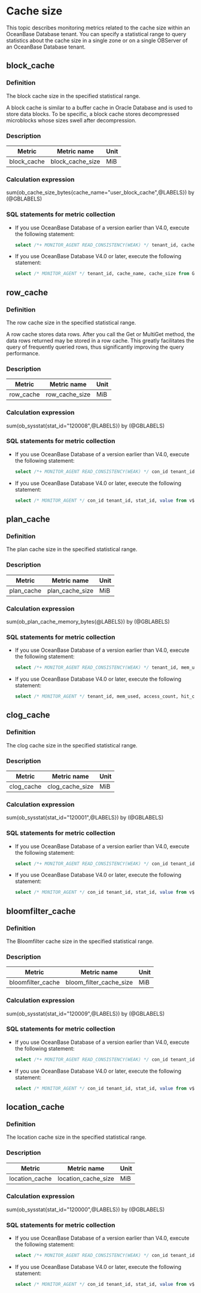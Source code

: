 # Cache size

This topic describes monitoring metrics related to the cache size within an OceanBase Database tenant. You can specify a statistical range to query statistics about the cache size in a single zone or on a single OBServer of an OceanBase Database tenant.

## block_cache

### Definition

The block cache size in the specified statistical range.

A block cache is similar to a buffer cache in Oracle Database and is used to store data blocks. To be specific, a block cache stores decompressed microblocks whose sizes swell after decompression.

### Description

| **Metric**  | **Metric name**  | **Unit** |
|-------------|------------------|----------|
| block_cache | block_cache_size | MiB       |

### Calculation expression

sum(ob_cache_size_bytes{cache_name="user_block_cache",@LABELS}) by (@GBLABELS)

### SQL statements for metric collection

* If you use OceanBase Database of a version earlier than V4.0, execute the following statement:

  ```sql
  select /*+ MONITOR_AGENT READ_CONSISTENCY(WEAK) */ tenant_id, cache_name, cache_size from __all_virtual_kvcache_info where svr_ip = ? and svr_port = ?
  ```

* If you use OceanBase Database V4.0 or later, execute the following statement:

  ```sql
  select /* MONITOR_AGENT */ tenant_id, cache_name, cache_size from GV$OB_KVCACHE where svr_ip = ? and svr_port = ?
  ```

## row_cache

### Definition

The row cache size in the specified statistical range.

A row cache stores data rows. After you call the Get or MultiGet method, the data rows returned may be stored in a row cache. This greatly facilitates the query of frequently queried rows, thus significantly improving the query performance.

### Description

| **Metric** | **Metric name** | **Unit** |
|------------|-----------------|----------|
| row_cache  | row_cache_size  | MiB       |

### Calculation expression

sum(ob_sysstat{stat_id="120008",@LABELS}) by (@GBLABELS)

### SQL statements for metric collection

* If you use OceanBase Database of a version earlier than V4.0, execute the following statement:

  ```sql
  select /*+ MONITOR_AGENT READ_CONSISTENCY(WEAK) */ con_id tenant_id, stat_id, value from v$sysstat where stat_id IN (120008) and (con_id > 1000 or con_id = 1) and class < 1000
  ```

* If you use OceanBase Database V4.0 or later, execute the following statement:

  ```sql
  select /* MONITOR_AGENT */ con_id tenant_id, stat_id, value from v$sysstat, DBA_OB_TENANTS where stat_id IN (120008) and (con_id > 1000 or con_id = 1) and class < 1000
  ```

## plan_cache

### Definition

The plan cache size in the specified statistical range.

### Description

| **Metric** | **Metric name** | **Unit** |
|------------|-----------------|----------|
| plan_cache | plan_cache_size | MiB       |

### Calculation expression

sum(ob_plan_cache_memory_bytes{@LABELS}) by (@GBLABELS)

### SQL statements for metric collection

* If you use OceanBase Database of a version earlier than V4.0, execute the following statement:

  ```sql
  select /*+ MONITOR_AGENT READ_CONSISTENCY(WEAK) */ tenant_id, mem_used, access_count, hit_count from v$plan_cache_stat
  ```

* If you use OceanBase Database V4.0 or later, execute the following statement:

  ```sql
  select /* MONITOR_AGENT */ tenant_id, mem_used, access_count, hit_count from V$OB_PLAN_CACHE_STAT
  ```

## clog_cache

### Definition

The clog cache size in the specified statistical range.

### Description

| **Metric** | **Metric name** | **Unit** |
|------------|-----------------|----------|
| clog_cache | clog_cache_size | MiB       |

### Calculation expression

sum(ob_sysstat{stat_id="120001",@LABELS}) by (@GBLABELS)

### SQL statements for metric collection

* If you use OceanBase Database of a version earlier than V4.0, execute the following statement:

  ```sql
  select /*+ MONITOR_AGENT READ_CONSISTENCY(WEAK) */ con_id tenant_id, stat_id, value from v$sysstat where stat_id IN (120001) and (con_id > 1000 or con_id = 1) and class < 1000
  ```

* If you use OceanBase Database V4.0 or later, execute the following statement:

  ```sql
  select /* MONITOR_AGENT */ con_id tenant_id, stat_id, value from v$sysstat, DBA_OB_TENANTS where stat_id IN (120001) and (con_id > 1000 or con_id = 1) and class < 1000
  ```

## bloomfilter_cache

### Definition

The Bloomfilter cache size in the specified statistical range.

### Description

|    **Metric**     |     **Metric name**     | **Unit** |
|-------------------|-------------------------|----------|
| bloomfilter_cache | bloom_filter_cache_size | MiB       |

### Calculation expression

sum(ob_sysstat{stat_id="120009",@LABELS}) by (@GBLABELS)

### SQL statements for metric collection

* If you use OceanBase Database of a version earlier than V4.0, execute the following statement:

  ```sql
  select /*+ MONITOR_AGENT READ_CONSISTENCY(WEAK) */ con_id tenant_id, stat_id, value from v$sysstat where stat_id IN (120009) and (con_id > 1000 or con_id = 1) and class < 1000
  ```

* If you use OceanBase Database V4.0 or later, execute the following statement:

  ```sql
  select /* MONITOR_AGENT */ con_id tenant_id, stat_id, value from v$sysstat, DBA_OB_TENANTS where stat_id IN (120009) and (con_id > 1000 or con_id = 1) and class < 1000
  ```

## location_cache

### Definition

The location cache size in the specified statistical range.

### Description

|   **Metric**   |   **Metric name**   | **Unit** |
|----------------|---------------------|----------|
| location_cache | location_cache_size | MiB       |

### Calculation expression

sum(ob_sysstat{stat_id="120000",@LABELS}) by (@GBLABELS)

### SQL statements for metric collection

* If you use OceanBase Database of a version earlier than V4.0, execute the following statement:

  ```sql
  select /*+ MONITOR_AGENT READ_CONSISTENCY(WEAK) */ con_id tenant_id, stat_id, value from v$sysstat where stat_id IN (120000) and (con_id > 1000 or con_id = 1) and class < 1000
  ```

* If you use OceanBase Database V4.0 or later, execute the following statement:

  ```sql
  select /* MONITOR_AGENT */ con_id tenant_id, stat_id, value from v$sysstat, DBA_OB_TENANTS where stat_id IN (120000) and (con_id > 1000 or con_id = 1) and class < 1000
  ```
